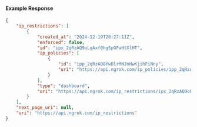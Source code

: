 <!-- Code generated for API Clients. DO NOT EDIT. -->

#### Example Response

```json
{
	"ip_restrictions": [
		{
			"created_at": "2024-12-19T20:27:11Z",
			"enforced": false,
			"id": "ipx_2qRzAQ9oLqAxf0hgSpGFaHtXlHT",
			"ip_policies": [
				{
					"id": "ipp_2qRzAQ8YwDlrMNJnHwKjihFiNny",
					"uri": "https://api.ngrok.com/ip_policies/ipp_2qRzAQ8YwDlrMNJnHwKjihFiNny"
				}
			],
			"type": "dashboard",
			"uri": "https://api.ngrok.com/ip_restrictions/ipx_2qRzAQ9oLqAxf0hgSpGFaHtXlHT"
		}
	],
	"next_page_uri": null,
	"uri": "https://api.ngrok.com/ip_restrictions"
}
```
